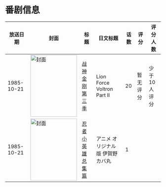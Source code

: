 # 番剧信息

|放送日期|封面|标题|日文标题|话数|评分|评分人数|
|---|---|---|---|---|---|---|
|1985-10-21|<img src="https://lain.bgm.tv/pic/cover/c/fc/c4/349074_3SMCR.jpg" alt="封面" style="width:150px;height:200px;object-fit:cover;">|[战神金刚 第三季](https://bangumi.tv/subject/349074)|Lion Force Voltron Part II|20|暂无评分|少于10人评分|
|1985-10-21|<img src="https://lain.bgm.tv/pic/cover/c/28/05/463548_pNNXb.jpg" alt="封面" style="width:150px;height:200px;object-fit:cover;">|[忍者小英雄 总集篇](https://bangumi.tv/subject/463548)|アニメ オリジナル版 伊賀野カバ丸|1|||
